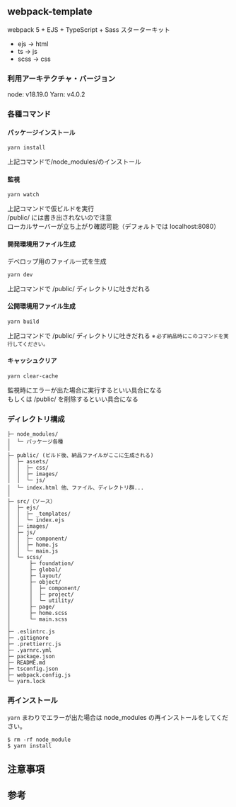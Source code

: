 ## webpack-template

webpack 5 + EJS + TypeScript + Sass スターターキット

- ejs -> html
- ts -> js
- scss -> css

### 利用アーキテクチャ・バージョン

node: v18.19.0
Yarn: v4.0.2

### 各種コマンド

#### パッケージインストール

```
yarn install
```

上記コマンドで/node_modules/のインストール

#### 監視

```
yarn watch
```

上記コマンドで仮ビルドを実行  
/public/ には書き出されないので注意  
ローカルサーバーが立ち上がり確認可能（デフォルトでは localhost:8080）

#### 開発環境用ファイル生成

デベロップ用のファイル一式を生成

```
yarn dev
```

上記コマンドで /public/ ディレクトリに吐きだれる

#### 公開環境用ファイル生成

```
yarn build
```

上記コマンドで /public/ ディレクトリに吐きだれる
<small>※ 必ず納品時にこのコマンドを実行してください。</small>

#### キャッシュクリア

```
yarn clear-cache
```

監視時にエラーが出た場合に実行するといい具合になる  
もしくは /public/ を削除するといい具合になる

### ディレクトリ構成

```
├─ node_modules/
│  └─ パッケージ各種
│
├─ public/ (ビルド後、納品ファイルがここに生成される)
│  ├─ assets/
│  │  ├─ css/
│  │  ├─ images/
│  │  └─ js/
│  └─ index.html 他、ファイル、ディレクトリ群...
│
├─ src/（ソース）
│  ├─ ejs/
│  │  ├─ _templates/
│  │  └─ index.ejs
│  ├─ images/
│  ├─ js/
│  │  ├─ component/
│  │  ├─ home.js
│  │  └─ main.js
│  └─ scss/
│      ├─ foundation/
│      ├─ global/
│      ├─ layout/
│      ├─ object/
│      │  ├─ component/
│      │  ├─ project/
│      │  └─ utility/
│      ├─ page/
│      ├─ home.scss
│      └─ main.scss
│
├─ .eslintrc.js
├─ .gitignore
├─ .prettierrc.js
├─ .yarnrc.yml
├─ package.json
├─ README.md
├─ tsconfig.json
├─ webpack.config.js
└─ yarn.lock
```

### 再インストール

`yarn` まわりでエラーが出た場合は node_modules の再インストールをしてください。

```
$ rm -rf node_module
$ yarn install
```

## 注意事項 <!-- Reference -->

## 参考 <!-- Reference -->
